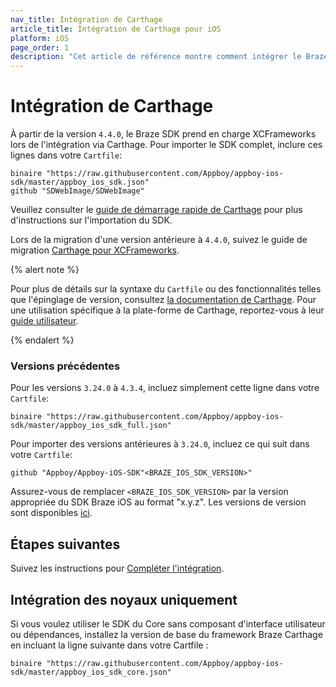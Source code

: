 ```yaml
---
nav_title: Intégration de Carthage
article_title: Intégration de Carthage pour iOS
platform: iOS
page_order: 1
description: "Cet article de référence montre comment intégrer le Braze SDK en utilisant Carthage pour iOS."
---
```


# Intégration de Carthage

À partir de la version `4.4.0`, le Braze SDK prend en charge XCFrameworks lors de l'intégration via Carthage. Pour importer le SDK complet, inclure ces lignes dans votre `Cartfile`:
```
binaire "https://raw.githubusercontent.com/Appboy/appboy-ios-sdk/master/appboy_ios_sdk.json"
github "SDWebImage/SDWebImage"
```

Veuillez consulter le [guide de démarrage rapide de Carthage][1] pour plus d'instructions sur l'importation du SDK.

Lors de la migration d'une version antérieure à `4.4.0`, suivez le guide de migration [Carthage pour XCFrameworks][2].

{% alert note %}

Pour plus de détails sur la syntaxe du `Cartfile` ou des fonctionnalités telles que l'épinglage de version, consultez <a href="https://github.com/Carthage/Carthage/blob/master/Documentation/Artifacts.md#cartfile">la documentation de Carthage</a>. Pour une utilisation spécifique à la plate-forme de Carthage, reportez-vous à leur <a href="https://github.com/Carthage/Carthage#if-youre-building-for-ios-tvos-or-watchos">guide utilisateur</a>.

{% endalert %}

### Versions précédentes

Pour les versions `3.24.0` à `4.3.4`, incluez simplement cette ligne dans votre `Cartfile`:
```
binaire "https://raw.githubusercontent.com/Appboy/appboy-ios-sdk/master/appboy_ios_sdk_full.json"
```

Pour importer des versions antérieures à `3.24.0`, incluez ce qui suit dans votre `Cartfile`:
```
github "Appboy/Appboy-iOS-SDK"<BRAZE_IOS_SDK_VERSION>"
```

Assurez-vous de remplacer `<BRAZE_IOS_SDK_VERSION>` par la version appropriée du SDK Braze iOS au format "x.y.z". Les versions de version sont disponibles [ici][4].

## Étapes suivantes

Suivez les instructions pour [Compléter l'intégration][5].

## Intégration des noyaux uniquement
Si vous voulez utiliser le SDK du Core sans composant d'interface utilisateur ou dépendances, installez la version de base du framework Braze Carthage en incluant la ligne suivante dans votre Cartfile :

```
binaire "https://raw.githubusercontent.com/Appboy/appboy-ios-sdk/master/appboy_ios_sdk_core.json"
```

[1]: https://github.com/Carthage/Carthage#quick-start
[2]: https://github.com/Carthage/Carthage#migrating-a-project-from-framework-bundles-to-xcframeworks
[4]: https://github.com/Appboy/appboy-ios-sdk/releases
[5]: {{site.baseurl}}/developer_guide/platform_integration_guides/ios/initial_sdk_setup/completing_integration/
